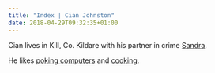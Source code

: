 ```yaml
---
title: "Index | Cian Johnston"
date: 2018-04-29T09:32:35+01:00
---
```


Cian lives in Kill, Co. Kildare with his partner in crime [Sandra](https://lunamatic.net).

He likes [poking computers](/tag/tech) and [cooking](/tag/cooking).
